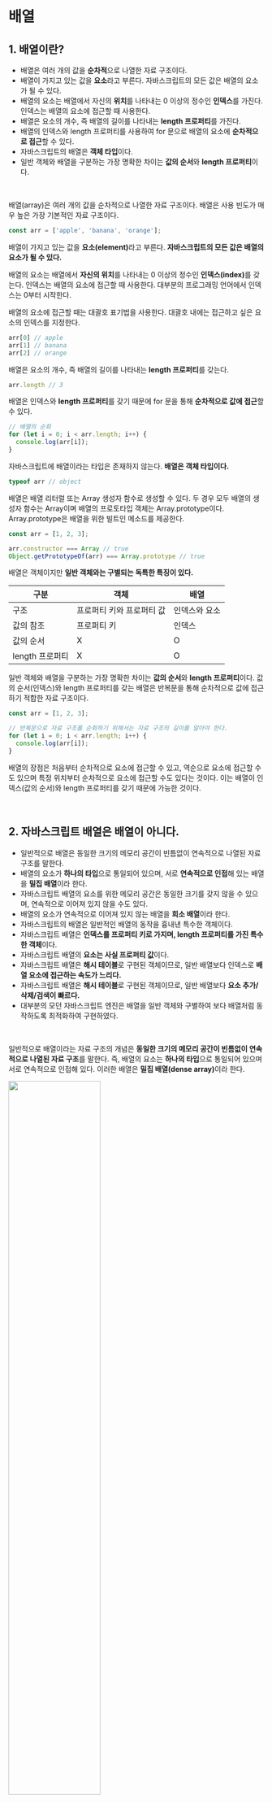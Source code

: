 # 배열

## 1. 배열이란?

* 배열은 여러 개의 값을 **순차적**으로 나열한 자료 구조이다.
* 배열이 가지고 있는 값을 **요소**라고 부른다. 자바스크립트의 모든 값은 배열의 요소가 될 수 있다.
* 배열의 요소는 배열에서 자신의 **위치**를 나타내는 0 이상의 정수인 **인덱스**를 가진다. 인덱스는 배열의 요소에 접근할 때 사용한다.
* 배열은 요소의 개수, 즉 배열의 길이를 나타내는 **length 프로퍼티**를 가진다.
* 배열의 인덱스와 length 프로퍼티를 사용하여 for 문으로 배열의 요소에 **순차적으로 접근**할 수 있다.
* 자바스크립트의 배열은 **객체 타입**이다.
* 일반 객체와 배열을 구분하는 가장 명확한 차이는 **값의 순서**와 **length 프로퍼티**이다.

&nbsp;  

배열(array)은 여러 개의 값을 순차적으로 나열한 자료 구조이다. 배열은 사용 빈도가 매우 높은 가장 기본적인 자료 구조이다.

```javascript
const arr = ['apple', 'banana', 'orange'];
```

배열이 가지고 있는 값을 <strong>요소(element)</strong>라고 부른다. **자바스크립트의 모든 값은 배열의 요소가 될 수 있다.**

배열의 요소는 배열에서 **자신의 위치**를 나타내는 0 이상의 정수인 <strong>인덱스(index)</strong>를 갖는다. 인덱스는 배열의 요소에 접근할 때 사용한다. 대부분의 프로그래밍 언어에서 인덱스는 0부터 시작한다.

배열의 요소에 접근할 때는 대괄호 표기법을 사용한다. 대괄호 내에는 접근하고 싶은 요소의 인덱스를 지정한다.

```javascript
arr[0] // apple
arr[1] // banana
arr[2] // orange
```

배열은 요소의 개수, 즉 배열의 길이를 나타내는 **length 프로퍼티**를 갖는다.

```javascript
arr.length // 3
```

배열은 인덱스와 **length 프로퍼티**를 갖기 때문에 for 문을 통해 **순차적으로 값에 접근**할 수 있다.

```javascript
// 배열의 순회
for (let i = 0; i < arr.length; i++) {
  console.log(arr[i]);
}
```

자바스크립트에 배열이라는 타입은 존재하지 않는다. **배열은 객체 타입이다.**

```javascript
typeof arr // object
```

배열은 배열 리터럴 또는 Array 생성자 함수로 생성할 수 있다. 두 경우 모두 배열의 생성자 함수는 Array이며 배열의 프로토타입 객체는 Array.prototype이다. Array.prototype은 배열을 위한 빌트인 메소드를 제공한다.

```javascript
const arr = [1, 2, 3];

arr.constructor === Array // true
Object.getPrototypeOf(arr) === Array.prototype // true
```

배열은 객체이지만 **일반 객체와는 구별되는 독특한 특징이 있다.**

| 구분            | 객체                      | 배열          |
| --------------- | ------------------------- | ------------- |
| 구조            | 프로퍼티 키와 프로퍼티 값 | 인덱스와 요소 |
| 값의 참조       | 프로퍼티 키               | 인덱스        |
| 값의 순서       | X                         | O             |
| length 프로퍼티 | X                         | O             |

일반 객체와 배열을 구분하는 가장 명확한 차이는 **값의 순서**와 **length 프로퍼티**이다. 값의 순서(인덱스)와 length 프로퍼티를 갖는 배열은 반복문을 통해 순차적으로 값에 접근하기 적합한 자료 구조이다.

```javascript
const arr = [1, 2, 3];

// 반복문으로 자료 구조를 순회하기 위해서는 자료 구조의 길이를 알아야 한다.
for (let i = 0; i < arr.length; i++) {
  console.log(arr[i]);
}
```

배열의 장점은 처음부터 순차적으로 요소에 접근할 수 있고, 역순으로 요소에 접근할 수 도 있으며 특정 위치부터 순차적으로 요소에 접근할 수도 있다는 것이다. 이는 배열이 인덱스(값의 순서)와 length 프로퍼티를 갖기 때문에 가능한 것이다.

&nbsp;  

## 2. 자바스크립트 배열은 배열이 아니다.

* 일반적으로 배열은 동일한 크기의 메모리 공간이 빈틈없이 연속적으로 나열된 자료 구조를 말한다.
* 배열의 요소가 **하나의 타입**으로 통일되어 있으며, 서로 **연속적으로 인접**해 있는 배열을 **밀집 배열**이라 한다.
* 자바스크립트 배열의 요소를 위한 메모리 공간은 동일한 크기를 갖지 않을 수 있으며, 연속적으로 이어져 있지 않을 수도 있다.
* 배열의 요소가 연속적으로 이어져 있지 않는 배열을 **희소 배열**이라 한다.
* 자바스크립트의 배열은 일반적인 배열의 동작을 흉내낸 특수한 객체이다.
* 자바스크립트 배열은 **인덱스를 프로퍼티 키로 가지며, length 프로퍼티를 가진 특수한 객체**이다.
* 자바스크립트 배열의 **요소는 사실 프로퍼티 값**이다.
* 자바스크립트 배열은 **해시 테이블**로 구현된 객체이므로, 일반 배열보다 인덱스로 **배열 요소에 접근하는 속도가 느리다.**
* 자바스크립트 배열은 **해시 테이블**로 구현된 객체이므로, 일반 배열보다 **요소 추가/삭제/검색이 빠르다.**
* 대부분의 모던 자바스크립트 엔진은 배열을 일반 객체와 구별하여 보다 배열처럼 동작하도록 최적화하여 구현하였다.

&nbsp;  

일반적으로 배열이라는 자료 구조의 개념은 **동일한 크기의 메모리 공간이 빈틈없이 연속적으로 나열된 자료 구조**를 말한다. 즉, 배열의 요소는 **하나의 타입**으로 통일되어 있으며 서로 연속적으로 인접해 있다. 이러한 배열은 <strong>밀집 배열(dense array)</strong>이라 한다.

<img src="https://user-images.githubusercontent.com/32444914/82526770-bf37c600-9b6f-11ea-974a-9bc12ed42164.png" width="60%" />

이처럼 자료 구조(data structure)에서 말하는 배열의 경우, 각 요소는 동일한 크기를 가지며 빈틈없이 연속적으로 이어져 있으므로 인덱스를 통해 단 한번의 연산으로 임의의 요소에 접근(random access, O(1))할 수 있다. 이는 매우 효율적이며 고속으로 동작한다.

> 검색 대상 요소의 메모리 주소 = 배열의 시작 메모리 주소 + 인덱스 * 요소의 바이트 수

&nbsp;  

예를 들어, 위 그림처럼 메모리 주소 1000에서 시작하고 각 요소의 크기가 8byte인 배열을 생각해 보자.

* 인덱스가 0인 요소의 메모리 주소: 1000 + 0 * 8 = 1000
* 인덱스가 1인 요소의 메모리 주소: 1000 + 1 * 8 = 1008
* 인덱스가 2인 요소의 메모리 주소: 1000 + 2 * 8 = 1016

이처럼 **배열은 인덱스를 통해 효율적으로 요소에 접근할 수 있다는 장점이 있다.** 하지만 정렬되지 않은 배열에서 특정한 값을 검색하는 경우, 모든 배열 요소를 처음부터 값을 발견할 때까지 차례대로 선형 검색(O(n))해야 한다.

또한 **배열에 요소를 삽입하거나 삭제하는 경우**, 배열 요소를 연속적으로 유지하기 위해 요소를 이동시켜야 하는 **단점**도 있다.

<img src="https://user-images.githubusercontent.com/32444914/82527158-b267a200-9b70-11ea-8370-3eabbafa4d27.png" width="60%" />

자바스크립트의 배열은 지금까지 살펴본 자료 구조에서 말하는 일반적이 의미의 배열과 다르다. 즉, 배열의 요소를 위한 각각의 메모리 공간은 동일할 크기를 갖지 않을 수 있으며, 연속적으로 이어져 있지 않을 수도 있다. 배열의 요소가 연속적으로 이어져 있지 않는 배열을 <strong>희소 배열(sparse array)</strong>이라 한다.

이처럼 자바스크립트의 배열은 엄밀히 말해 일반적 의미의 배열이 아니다. **자바스크립트의 배열은 일반적인 배열의 동작을 흉내낸 특수한 객체이다.**

```javascript
console.log(Object.getOwnPropertyDescriptors([1, 2, 3]));
/*
{
	'0': {value: 1, writable: true, enumerable: true, configurable: true},
	'1': {value: 2, writable: true, enumerable: true, configurable: true},
  '2': {value: 3, writable: true, enumerable: true, configurable: true},
  length: {value: 3, writable: true, enumerable: false, configurable: false}
}
*/
```

이처럼 자바스크립트 배열은 **인덱스를 프로퍼티 키로 가지며**, length 프로퍼티를 가지는 특수한 객체이다. **자바스크립트 배열의 요소는 사실 프로퍼티 값이다.** 자바스크립트에서 사용할 수 있는 모든 값은 객체의 프로퍼티 값이 될 수 있으므로 어떤 타입의 값이라도 배열의 요소가 될 수 있다.

```javascript
const arr = [
  'string',
  10,
  true,
  null,
  undefined,
  NaN,
  Infinity,
  [],
  {},
  function () {}
];
```

일반적인 배열과 자바스크립트 배열의 장단점은 아래와 같다.

| 일반 배열                                                    | 자바스크립트의 배열                                          |
| ------------------------------------------------------------ | ------------------------------------------------------------ |
| 인덱스로 배열 요소에 빠르게 접근할 수 있다.                  | 자바스크립트 배열은 해시 테이블로 구현된 객체이므로, 일반 배열보다 인덱스로 배열 요소에 접근하는 속도가 느리다. |
| 특정 요소를 검색하거나 요소를 삽입 또는 삭제하는 경우에는 효율적이지 않다. | 특정 요소를 검색하거나 요소를 삽입 또는 삭제하는 경우에는 일반 배열보다 빠른 성능을 기대할 수 있다. |

이처럼 인덱스로 배열 요소에 접근할 때 일반 배열보다 느릴 수 밖에 없는 구조적인 단점을 보완하기 위해 대부분의 모던 자바스크립트 엔진은 배열을 일반 객체와 구별하여 보다 배열처럼 동작하도록 최적화하여 구현하였다.

&nbsp;  

## 3. length 프로퍼티와 희소 배열

* 배열의 **length 프로퍼티**는 요소의 개수, 즉 **배열의 길이**를 나타내는 정수를 값으로 가진다.
* length 프로퍼티 값은 배열에 요소를 추가하거나 삭제하면 자동 갱신된다.
* length 프로퍼티의 값을 명시적으로 변경할 수 있다.
* length 프로퍼티에 현재 length 프로퍼티 값보다 큰 숫자 값을 할당하는 경우, **length 프로퍼티 값은 변경되지만, 실제 배열에는 아무런 변함이 없다.** 값이 없이 비어있는 요소를 위해 메모리 공간을 확보하지 않으며, 빈 요소를 생성하지도 않는다.
* 희소 배열의 empty는 요소의 값이 아니다. empty가 표시된 인덱스의 요소에 접근하면 undefined를 출력한다. 즉, 해당 인덱스(프로퍼티)를 갖지 않는다.
* 희소 배열은 length와 배열 요소의 개수가 일치하지 않는다.
* **배열에는 같은 타입의 요소를 연속적으로 위치시키는 것이 최선이다.**

&nbsp;  

length 프로퍼티는 요소의 개수, 즉 **배열의 길이**를 나타내는 정수를 값으로 가진다. 빈 배열일 경우 length 프로퍼티의 값은  0이며, 빈 배열이 아닐 경우 가장 큰 인덱스에 1을 더한 것과 같다.

```javascript
[].length // 0
[1, 2, 3].length // 3
```

length 프로퍼티의 값은 0과 2^32 미만의 양의 정수이다. 즉, 배열은 요소를 최대 2^32 - 1개 가질 수 있다. 따라서 배열에서 사용할 수 있는 가장 작은 인덱스는 0이며 가장 큰 인덱스는 2^32 - 2이다.

length 프로퍼티의 값은 배열에 요소를 추가하거나 삭제하면 자동 갱신된다.

```javascript
const arr = [1, 2, 3];
console.log(arr.length); // 3

// 요소 추가
arr.push(4);
console.log(arr.length); // 4

// 요소 삭제
arr.pop();
console.log(arr.length); // 3
```

length 프로퍼티의 값은 요소의 개수를 바탕으로 결정되지만, 임의의 숫자 값을 명시적으로 할당할 수도 있다.

```javascript
const arr = [1, 2, 3, 4, 5];

// length 프로퍼티에 현재 length 프로퍼티 값보다 작은 숫자 값을 할당
arr.length = 3;

// 배열의 길이가 줄어든다.
console.log(arr); // [1, 2, 3]
```

주의할 것은 현재 length 프로퍼티 값보다 큰 숫자 값을 할당하는 경우다. **이때 length 프로퍼티 값은 변경되지만 실제로 배열의 길이가 늘어나지는 않는다.**

```javascript
const arr = [1];

// length 프로퍼티에 현재 배열의 길이보다 더 큰 값을 할당
arr.length = 3;

// length 프로퍼티 값은 변경되지만 실제로 배열의 길이가 늘어나지는 않는다.
console.log(arr.length); // 3
console.log(arr); // [1, empty * 2]
```

위 예제의 출력 결과에서 empty * 2는 실제로 추가된 배열의 요소가 아니다. 즉, arr[1]과 arr[2]에는 값이 존재하지 않는다.

이와 같이 length 프로퍼티에 현재 length 프로퍼티 값보다 큰 숫자 값을 할당하는 경우, **length 프로퍼티 값은 변경되지만, 실제 배열에는 아무런 변함이 없다.** 값이 없이 비어있는 요소를 위해 메모리 공간을 확보하지 않으며, 빈 요소를 생성하지도 않는다.

```javascript
console.log(Object.getOwnPropertyDescriptors(arr));
/*
{
  '0': {value: 1, writable: true, enumerable: true, configurable: true},
  length: {value: 3, writable: true, enumerable: false, configurable: false}
}
*/
```

**이처럼 배열의 요소가 연속적으로 위치하지 않고 일부가 비어있는 배열을 희소 배열이라 한다.** 자바스크립트는 희소 배열을 문법적으로 허용한다. 위 예제는 배열의 뒷부분만이 비어 있어서 요소가 연속적으로 위치하는 것처럼 보일 수 있으나, 중간이나 앞 부분이 비어 있을 수도 있다.

```javascript
// 희소 배열
const sparse = [, 2, , 4];

// 희소 배열의 length 프로퍼티 값은 요소의 개수와 일치하지 않는다.
console.log(sparse.length); // 4
console.log(sparse); // [empty, 2, empty, 4]

// 배열 arr에는 인덱스가 0, 2인 요소가 존재하지 않는다.
console.log(Object.getOwnPropertyDescriptors(sparse));
/*
{
  '1': { value: 2, writable: true, enumerable: true, configurable: true },
  '3': { value: 4, writable: true, enumerable: true, configurable: true },
  length: { value: 4, writable: true, enumerable: false, configurable: false }
}
*/
```

일반적인 배열의 length는 배열 요소의 개수와 언제나 일치한다. 하지만 **희소 배열은 length와 배열 요소의 개수가 일치하지 않는다.** 희소 배열은 length 프로퍼티의 값이 언제나 배열 요소의 개수보다 크다.

희소 배열은 연속적인 값의 집합이라는 배열의 기본적인 개념과 맞지 않으며, 성능에도 좋지 않은 영향을 준다. 최적화가 잘되어 있는 모던 자바스크립트 엔진은 요소의 타입이 일치하는 배열을 생성할 때, 일반 배열처럼 연속된 메모리 공간을 확보하는 것으로 알려져 있다.

따라서 배열을 생성할 경우 희소 배열을 생성하지 않도록 주의해야한다. **배열에는 같은 타입의 요소를 연속적으로 위치시키는 것이 최선이다.**

&nbsp;  

## 4. 배열 생성

* 배열 리터럴
* Array 생성자 함수
* Array.of
* Array.from

&nbsp;  

### 4.1. 배열 리터럴

객체와 마찬가지로 배열도 다양한 생성 방식이 있다. 가장 일반적이고 간편한 배열 생성 방식은 배열 리터럴을 사용하는 것이다.

```javascript
const arr = []; // 빈 배열
const arr2 = [1, 2];
const sparse = [1, , 3]; // 희소 배열

// 희소 배열의 length는 배열의 실제 요소 개수보다 언제나 크다.
console.log(sparse.length); // 3
console.log(sparse); // [1, empty, 3]
console.log(sparse[1]); // undefined
```

위 예제의 `sparse` 배열은 인덱스가 1인 요소를 갖지 않는다. `sparse[1]`이 undefined인 이유는 객체인 `sparse`에 프로퍼티 키가 `1`인 프로퍼티가 존재하지 않기 때문이다.

&nbsp;  

### 4.2. Array 생성자 함수

Object 생성자 함수를 통해 객체를 생성할 수 있듯이, Array 생성자 함수를 통해 배열을 생성할 수도 있다. **Array 생성자 함수는 전달된 인수의 개수에 따라 다르게 동작한다.**

**1. 전달된 인수가 1개이고 숫자인 경우, 인수를 length로 배열을 생성한다.**

```javascript
const arr = new Array(10);

console.log(arr); // [empty * 10]
console.log(arr.length); // 10
```

이때 생성된 배열은 **희소 배열**이다. length 프로퍼티의 값은 0이 아니지만, 실제로 배열의 요소는 존재하지 않는다.

```javascript
console.log(Object.getOwnPropertyDescriptors(arr));
/*
{
  length: {value: 10, writable: true, enumerable: false, configurable: false}
}
*/
```

배열은 요소를 최대 2^32 - 1개 가질 수 있다. 따라서 Array 생성자 함수에 전달한 인수는 0 또는 2^32 미만의 **양의 정수**이어야 한다. 전달된 인수가 범위를 벗어나면 RangeError가 발생한다.

```javascript
// 전달된 인수가 음수이면 에러 발생
new Array(-1); // RangeError: Invalid array length

// 배열은 요소를 최대 2^32 - 1개 (4,294,967,295) 가질 수 있다.
new Array(4294967296); // RangeError: Invalid array length
```

&nbsp;  

**2. 전달된 인수가 없는 경우, 빈 배열을 생성한다. 즉 배열 리터럴 `[]`과 같다**

```javascript
const empty = new Array();
console.log(empty); // []
```

&nbsp;  

**3. 전달된 인수가 2개 이상이거나 숫자가 아닌 경우, 인수를 요소로 가지는 배열을 생성한다.**

```javascript
// 전달된 인수가 2개 이상
const arr1 = new Array(1, 2); // [1, 2]

// 전달된 인수가 1개지만 숫자가 아닐 때
const arr2 = new Array({}); // [{}]
```

&nbsp;  

**4. Array 생성자 함수는 new 연산자와 함께 호출하지 않더라도 배열을 생성하는 생성자 함수로 동작한다.**

```javascript
const arr = Array(1, 2, 3); // [1, 2, 3]
```

이는 Array 생성자 함수 내부에서 `new.target`을 확인하기 때문이다.

&nbsp;  

### 4.3. Array.of

ES6에서 새롭게 도입된 `Array.of` 메소드는 전달된 인수를 요소로 가지는 배열을 생성한다. `Array.of`는 `Array` 생성자 함수와 다르게 **전달된 인수가 1개이고 숫자이더라도 인수를 요소로 가지는 배열을 생성**한다.

```javascript
// 전달된 인수가 1개이고 숫자이더라도 인수를 요소로 가지는 배열을 생성한다.
const arr1 = Array.of(1); // [1]

const arr2 = Array.of(1, 2, 3); // [1, 2, 3]

const arr3 = Array.of('string'); // ['string']
```

&nbsp;  

### 4.4. Array.from

ES6에서 새롭게 도입된 `Array.from` 메소드는 **유사 배열 객체(array-like object) 또는 이터러블 객체(iterable object)를 변환하여 새로운 배열을 생성한다.**

```javascript
// 문자열은 이터러블이다.
const arr1 = Array.from('Hello'); // ['H', 'e', 'l', 'l', 'o']

// 유사 배열 객체를 변환하여 새로운 배열을 생성한다.
const arr2 = Array.from({ 0: 'a', 1: 'b', length: 2 }); // ['a', 'b']
```

`Array.from`을 사용하면 **두번째 인수로 전달한 콜백 함수**를 통해 값을 만들면서 요소를 채울 수 있다. 두번째 인수로 전달한 콜백 함수는 **첫번째 인수에 의해 생성된 배열의 요소값과 인덱스를 순차적으로 전달받아 새로운 요소를 생성**할 수 있다.

```javascript
// Array.from에 length만 존재하는 유사 배열을 전달하면 undefined를 요소로 채운다.
const arr1 = Array.from({ length: 5 });
console.log(arr1); // [undefined, undefined, undefined, undefined, undefined]

// Array.from의 두번째 인수로 배열의 모든 요소에 대해 호출할 콜백 함수를 전달할 수 있다.
// 이 콜백 함수는 첫번째 인수에 의해 생성된 배열의 요소값과 인덱스를 순차적으로 전달 받아 호출된다.
const arr2 = Array.from({ length: 5 }, (_, i) => i);
console.log(arr2); // [0, 1, 2, 3, 4]
```

> **유사 배열 객체와 이터러블 객체**
>
> 유사 배열 객체(array-like Object)는 마치 배열처럼 인덱스로 프로퍼티 값에 접근할 수 있고, length 프로퍼티를 가지는 객체를 말한다. 따라서 for 문으로 순회할 수도 있다.
>
> 이터러블 객체(iterable object)는 Symbol.iterator 메소드를 구현하여 for...of 문으로 순회할 수 있으며, 스프레드 문법의 대상으로 사용할 수 있는 객체를 말한다.

&nbsp;  

## 5. 배열 요소의 참조

배열 요소를 참조할 때는 대괄호(`[]`) 표기법을 사용한다. **대괄호 안에는 인덱스가 와야 한다.** 정수로 평가되는 표현식이라면 인덱스 대신 사용할 수 있다. **인덱스는 값을 참조할 수 있다는 의미에서 객체의 프로퍼티 키와 같은 역할을 한다.**

```javascript
const arr = [1, 2];

// 인덱스가 0인 요소를 참조
console.log(arr[0]); // 1
```

존재하지 않는 요소에 접근하면 undefined가 반환된다.

```javascript
const arr = [1, 2];

// 인덱스가 2인 요소를 참조
// 배열 arr에 인덱스가 2인 요소는 존재하지 않는다.
console.log(arr[2]); // undefined
```

**배열은 사실 인덱스를 프로퍼티 키로 가지는 객체이다.** 따라서 존재하지 않는 프로퍼티 키로 객체의 프로퍼티에 접근했을 때 undefined를 반환하는 것 처럼 **배열도 존재하지 않는 요소를 참조하면 undefined가 반환된다.**

같은 이유로 희소 배열의 존재하지 않는 요소를 참조하여도 undefined가 반환된다.

```javascript
// 희소 배열
const arr = [1, , 3];

// 배열 arr에는 인덱스가 1인 요소가 존재하지 않는다.
console.log(Object.getOwnPropertyDescriptors(arr));
/*
{
  '0': {value: 1, writable: true, enumerable: true, configurable: true},
  '2': {value: 3, writable: true, enumerable: true, configurable: true},
  length: {value: 3, writable: true, enumerable: false, configurable: false}
*/

// 존재하지 않는 요소를 참조하면 undefined가 반환된다.
console.log(arr[1]); // undefined
console.log(arr[3]); // undefined
```

&nbsp;  

## 6. 배열 요소의 추가와 갱신

객체에 프로퍼티를 동적으로 추가할 수 있는 것처럼, **배열에도 요소를 동적으로 추가할 수 있다.** 요소가 존재하지 않는 인덱스의 배열 요소에 값을 할당하면 새로운 요소가 추가된다. 이때 **length 프로퍼티 값은 자동 갱신된다.**

```javascript
const arr = [0];

// 배열 요소의 추가
arr[1] = 1;

console.log(arr); // [0, 1]
console.log(arr.length); // 2
```

만약 **현재 배열의 length 프로퍼티 값보다 큰 인덱스로 새로운 요소를 추가하면 희소 배열이 된다.**

```javascript
arr[100] = 100;

console.log(arr); // [0, 1, empty * 98, 100]
console.log(arr.length); // 101
```

이미 요소가 존재하는 요소에 값을 재할당하면 요소값이 갱신된다.

```javascript
// 요소값의 갱신
arr[1] = 10;

console.log(arr); // [0, 10, empty * 98, 100]
```

인덱스는 요소의 위치를 나타내므로 반드시 0 이상의 정수(**또는 정수 형태의 문자열**)을 사용하여야 한다. 만약 정수 이외의 값을 인덱스처럼 사용하면 요소가 생성되는 것이 아니라 프로퍼티가 생성된다. 이때 **추가된 프로퍼티는 length 프로퍼티의 값에 영향을 주지 않는다.**

```javascript
const arr = [];

// 배열 요소의 추가
arr[0] = 1;
arr['1'] = 2;

// 프로퍼티 추가
arr['foo'] = 3;
arr.bar = 4;
arr[1.1] = 5;
arr[-1] = 6;

console.log(arr); // [1, 2, foo: 3, bar: 4, '1.1': 5, '-1': 6]

// 프로퍼티는 length에 영향을 주지 않는다.
console.log(arr.length); // 2
```

&nbsp;  

## 7. 배열 요소의 삭제

* `delete` 연산자
* `Array.prototype.splice`

&nbsp;  

배열은 사실 객체이기 때문에 배열의 특정 요소를 삭제하기 위해 `delete` 연산자를 사용할 수 있다.

```javascript
const arr = [1, 2, 3];

// 배열 요소의 삭제
delete arr[1];
console.log(arr); // [1, empty, 3]

// length 프로퍼티에 영향을 주지 않는다. 즉, 희소 배열이 된다.
console.log(arr.length); // 3
```

`delete` 연산자는 객체의 프로퍼티를 삭제한다. 따라서 위 예제의 `delete arr[1]`은 arr에서 프로퍼티 키가 `'1'`인 프로퍼티를 삭제한다. 이때 배열은 희소 배열이 되며 length 프로퍼티 값은 변하지 않는다. 따라서 희소 배열을 만드는 `delete` 연산자는 사용하지 않는 것이 좋다.

희소 배열을 만들지 않으면서 배열의 특정 요소를 완전히 삭제하려면 `Array.prototype.splice` 메소드를 사용한다.

```javascript
const arr = [1, 2, 3];

// Array.prototype.splice(삭제를 시작할 인덱스, 삭제할 요소 수)
// arr[1]부터 1개의 요소를 제거
arr.splice(1, 1);
console.log(arr); // [1, 3]

// length 프로퍼티에 변경이 반영된다.
console.log(arr.length); // 2
```

&nbsp;  

## 8. 배열 메소드

배열은 배열을 다룰 때 필요한 다양한 메소드를 제공한다. Array 생성자 함수는 정적 메소드를 제공하며, 배열 객체의 프로토타입인 `Array.prototype`은 프로토타입 메소드를 제공한다.

배열 메소드는 결과물을 반환하는 패턴이 2가지이므로 주의가 필요하다. 배열에는 <strong>원본 배열을 직접 변경하는 메소드(mutator)</strong>와 원본 배열을 직접 변경하지 않고 <strong>새로운 배열 생성하여 반환하는 메소드(accessor)</strong>가 있다.

```javascript
const arr = [1];

// push 메소드는 원본 배열(arr)을 직접 변경한다.
arr.push(2);
console.log(arr); // [1, 2]

// concat 메소드는 원본 배열(arr)을 직접 변경하지 않고 새로운 배열을 생성하여 반환한다.
const result = arr.concat(3);
console.log(arr); // [1, 2]
console.log(result); // [1, 2, 3]
```

원본 배열을 직접 변경하는 메소드는 외부 상태를 직접 변경하는 부수 효과(side effect)가 있으므로 사용에 주의해야 한다. 따라서 가급적 원본 배열을 직접 변경하지 않는 메소드(accessor)를 사용하는 편이 좋다.

| 메소드                                               | 요약                                                         |
| ---------------------------------------------------- | ------------------------------------------------------------ |
| Array.isArray(value)                                 | value가 배열이면 true, 아니면 false를 반환                   |
| Array.prototype.indexOf(value, startIdx)             | * 배열에 value가 있는 경우, 해당 요소의 인덱스를 반환(중복되는 요소가 있는 경우, 첫번째 인덱스를 반환).<br />* 배열에 value가 없는 경우 -1을 반환.<br />* (옵션) startIdx는 검색을 시작할 인덱스이다.<br />* 배열에 특정 요소가 존재하는지 확인할 때 유용하다. |
| Array.prototype.push(value1, value2, value3 ...)     | * 인수로 전달받은 모든 값을 원본 배열의 마지막 요소로 추가한다.<br />* 변경된 length 프로퍼티 값을 반환한다.<br />* mutator |
| Array.prototype.pop()                                | * 원본 배열의 마지막 요소를 제거한다.<br />* 제거한 요소를 반환한다.<br />* 원본 배열이 빈 배열이면 undefined를 반환한다.<br />* 스택 구현에 사용된다.<br />* mutator |
| Array.prototype.unshift(value1, value2, value3 ...)  | * 인수로 전달받은 모든 값을 원본 배열의 선두에 추가한다.<br />* 변경된 length 프로퍼티 값을 반환한다.<br />* mutator |
| Array.prototype.shift()                              | * 원본 배열의 첫번째 요소를 제거한다.<br />* 제거한 요소를 반환한다.<br />* 원본 배열이 빈 배열이면 undefined를 반환한다.<br />* 큐(Queue) 구현에 사용된다.<br />* mutator |
| Array.prototype.splice(startIdx, deleteCount, items) | * 원본 배열의 중간에 요소를 추가하거나 중간에 있는 요소를 제거한다.<br />* startIdx는 원본 배열의 요소를 제거하기 시작할 인덱스이다.<br />* (옵션) deleteCount는 startIdx부터 제거할 요소의 개수이다.<br />* (옵션) items는 제거한 위치에 삽입될 요소들의 목록이다.<br /><br />* 원본 배열에서 제거된 요소를 담은 배열을 반환한다.<br />* mutator |
| Array.prototype.concat(value)                        | * value(배열 또는 원시값)을 원본 배열의 마지막 요소로 추가한 새로운 배열을 반환한다.<br />* value가 배열일 경우 배열을 해체하여 새로운 배열의 요소로 추가한다.<br />* push와 unshift 메소드를 대체할 수 있다.<br />* accessor |
| Array.prototype.slice(startIdx, endIdx)              | * 인수로 전달된 범위의 요소들을 복사하여 배열로 반환한다.<br />* (옵션) startIdx는 복사를 시작할 인덱스이다.<br />* (옵션) endIdx는 복사를 종료할 인덱스이다.(exclusive)<br />* 인수를 모두 생략하면 원본 배열의 새로운 복사본을 생성하여 반환한다.<br />* 생성된 복사본은 얕은 복사(shallow copy)를 통해 생성된다.<br />* accessor |
| Array.prototype.join(seperator)                      | * 원본 배열의 모든 요소를 문자열로 변환한 후, seperator로 연결한 문자열을 반환한다.<br />* (옵션) seperator는 문자열이며, 생략하면 기본 seperator는 `,`이다.<br />* accessor |
| Array.prototype.reverse()                            | * 원본 배열의 요소 순서를 반대로 변경한다.<br />* 변경된 배열을 반환한다.<br />* mutator |
| Array.prototype.fill(value, startIdx, endIdx)        | * 인수로 전달 받은 값을 요소로 배열의 처음부터 끝까지 채운다.<br />* (옵션) startIdx는 요소 채우기를 시작할 인덱스이다.<br />* (옵션) endIdx는 요소 채우기를 멈출 인덱스이다.(exclusive)<br />* mutator |
| Array.prototype.includes(value, startIdx)            | * 배열 내에 특정 요소가 포함되어 있는지 확인하여 true 혹은 false를 반환한다.<br />* value는 검색할 대상을 의미한다.<br />* (옵션) startIdx는 검색을 시작할 인덱스이다.<br />* NaN이 포함되어 있는지 확일할 수 있다. |
| Array.prototype.flat(depth)                          | * 인수로 전달한 깊이만큼 재귀적으로 배열을 평탄화한다.<br />* 평탄화한 배열을 반환한다.<br />* (옵션) depth는 중첩 배열을 평탄화할 깊이를 의미한다.<br />* depth를 지정하지 않으면 기본값은 1이다.<br />* depth를 Infinity로 설정하면 중첩 배열 모두를 평탄화한다. |

&nbsp;  

## 9. 배열 고차 함수

고차 함수(High-Order Function, HOF)는 함수를 인자로 전달받거나, 함수를 반환하는 함수를 말한다. 자바스크립트의 함수는 일급 객체이므로 값처럼 인자로 전달할 수 있으며 반환할 수도 있다. 고차 함수는 외부 상태 변경이나 가변(mutable) 데이터를 피하고 **불변성(immutability)을 지향**하는 함수형 프로그래밍에 기반을 두고 있다.

함수형 프로그래밍은 순수 함수(pure function)와 보조 함수의 조합을 통해 로직 내에 존재하는 **조건문과 반복문을 제거하여 복잡성을 해결**하고 **변수의 사용을 억제**하여 상태 변경을 피하려는 프로그래밍 패러다임이다. 조건문이나 반복문은 로직의 흐름을 이해하기 어렵게 하여 가독성을 해치고, 변수의 값은 누군가에 의해 언제든지 변경될 수 있어 오류 발생의 근본적 원인이 될 수 있기 때문이다. 함수형 프로그래밍은 결국 **순수 함수를 통해 부수 효과(side effect)를 최대한 억제**하여 오류를 피하고 프로그램의 안정성을 높이려는 노력의 한 방법이라고 할 수 있다.

&nbsp;  

### 9.1. Array.prototype.sort

sort 메소드는 배열의 요소를 정렬한다. **원본 배열을 직접 변경**하며(mutator) 정렬된 배열을 반환한다. sort 메소드는 기본적으로 요소를 오름차순으로 정렬한다.

```javascript
const fruits = ['Banana', 'Orange', 'Apple'];

// 오름차순(ascending) 정렬
fruits.sort();

// sort 메소드는 원본 배열을 직접 변경한다.
console.log(fruits); // ['Apple', 'Banana', 'Orange']
```

문자열 요소들로 이루어진 배열의 정렬은 아무 문제가 없다. 하지만 **숫자 요소들로 이루어진 배열을 정렬할 때는 주의가 필요하다.**

```javascript
const points = [40, 100, 1, 5, 2, 25, 10];

points.sort();

// 숫자 요소들로 이루어진 배열은 의도한 대로 정렬되지 않는다.
console.log(points); // [1, 10, 100, 2, 25, 40, 5]
```

**sort 메소드의 기본 정렬 순서는 문자열 Unicode 포인트 순서에 따른다.** 배열의 요소가 숫자 타입이라 할지라도 배열의 요소를 **일시적으로 문자열로 변환한 후, 정렬한다.**

따라서 숫자 요소를 정렬하기 위해서는 sort 메소드에 **정렬 순서를 정의하는 비교 함수를 인수로 전달**한다. 비교 함수를 생략하면 배열의 각 요소는 일시적으로 문자열로 변환되어 Unicode 포인트 순서에 따라 정렬된다.

```javascript
const points = [40, 100, 1, 5, 2, 25, 10];

// 숫자 배열 오름차순 정렬
// 비교 함수의 반환 값이 0보다 작은 경우, a를 우선하여 정렬한다.
points.sort((a, b) => a - b);
cosole.log(points); // [1, 2, 5, 10, 25, 40, 100]

// 숫자 배열 내림차순 정렬
// 비교 함수의 반환값이 0보다 큰 경우, b를 우선하여 정렬한다.
points.sort((a, b) => b - a);
console.log(points); // [100, 40, 25, 10, 5, 2, 1]

// 요소가 문자열인 경우 산술 연산으로 비교하면 NaN이 나오므로 비교 연산을 사용한다.
points.sort((a, b) => a < b ? -1 : (a > b ? 1 : 0));
```

> **Array.prototype.sort 메소드의 알고리즘**
>
> Array.prototype.sort 메소드는 10개 이상의 요소가 있는 배열을 정렬할 때 불안정하다고 알려진 quickSort 알고리즘을 사용했었다. ECMAScript 2019(ES10)에서는 timesort 알고리즘을 적용하도록 변경되었다. timesort 알고리즘은 합병 정렬과 삽입 정렬을 이용해 구현되었다 한다.

&nbsp;  

### 9.2. Array.prototype.forEach

forEach 메소드는 for 문을 대체할 수 있는 메소드이다. forEach 메소드는 배열을 순회하며 배열의 각 요소에 대하여 인수로 전달된 콜백 함수를 호출한다.

```javascript
const numbers = [1, 2, 3];
let pows = [];

// for 문으로 배열 순회
for (let i = 0; i < number.length; i++) {
  pows.push(numbers[i] ** 2);
}
console.log(pows); // [1, 4, 9]

// forEach 메소드로 배열 순회
numbers.forEach(item => pows.push(item ** 2));
console.log(pows); // [1, 4, 9]
```

forEach 메소드의 콜백 함수는 요소값, 인덱스, forEach 메소드를 호출한 배열(this)를 전달 받을 수 있다.

```javascript
// forEach 메소드는 콜백 함수를 호출하면서 3개(요소값, 인덱스, this)의 인수를 전달한다.
[1, 2, 3].forEach((item, index, arr) => {
  console.log(`${arr}의 ${index}번째 요소 = ${item}`);
});
/*
1,2,3의 0번째 요소 = 1
1,2,3의 1번째 요소 = 2
1,2,3의 2번째 요소 = 3
*/
```

forEach 메소드는 원본 배열을 변경하지 않는다. 하지만 콜백 함수를 통해 원본 배열을 변경할 수는 있다.

```javascript
const numbers = [1, 2, 3];

// forEach 메소드는 원본 배열을 변경하지 않는다.
// 하지만 콜백 함수를 통해 원본 배열을 변경할 수는 있다.
// 원본 배열을 직접 변경하려면 콜백 함수의 3번째 인자를 사용한다.
numbers.forEach((item, index, arr) => {
  arr[index] = item ** 2;
});

console.log(numbers); // [1, 4, 9]
```

forEach 메소드의 반환값은 언제나 undefined이다.

```javascript
const result = [1, 2, 3].forEach(item => console.log(item));
// 1
// 2
// 3

console.log(result); // undefined
```

forEach 메소드에 두번째 인수로 forEach 메소드 내부에서 this로 사용될 객체를 전달할 수 있다.

```javascript
class Numbers {
  numberArray = [];

	multiply(arr) {
    arr.forEach(function (item) {
      // 외부에서 this를 전달하지 않으면 this는 undefined(엄격 모드 적용)을 가리킨다.
      // multiply 내부의 this는 인스턴스를 가리킨다.
      this.numberArray.push(item * item);
    }, this); // forEach 메소드 내부에서 this로 사용될 객체를 전달
  }
}

const numbers = new Numbers();
numbers.multiply([1, 2, 3]);
console.log(numbers.numberArray); // [1, 4, 9]
```

보다 나은 방법은 ES6 화살표 함수를 사용하는 것이다.

```javascript
class Number {
  numberArray = [];

	multiply(arr) {
    // 화살표 함수 내부에서 this를 참조하면 상위 스코프의 this를 그대로 참조한다.
    arr.forEach(item => this.numberArray.push(item * item));
  }
}

const numbers = new Numbers();
numbers.multiply([1, 2, 3]);
console.log(numbers.numberArray); // [1, 4, 9]
```

forEach 메소드의 동작을 이해하기 위해 forEach 메소드의 폴리필(최신 사양의 기능을 지원하지 않는 브라우저를 위해 누락된 최신 사양의 기능을 구현하여 추가하는 것을 폴리필(pollyfill)이라 한다.)을 살펴보자.

```javascript
// 만약 Array.prototype에 forEach 메소드가 존재하지 않으면 폴리필을 추가한다.
if (!Array.prototype.forEach) {
  Array.prototype.forEach = function (callback, thisArg) {
    // 전달받은 첫번째 인수가 함수가 아니면 TypeError를 발생시킨다.
  	if (typeof callback !== 'function') {
      throw new TypeError(callback + ' must be a function');
    }
    
    // this로 사용할 두번째 인수를 전달받지 못하면 전역 객체를 this로 사용한다.
    thisArg = thisArg || window;
    
    // for 문으로 배열(this)을 순회하면서 콜백 함수를 호출한다.
    for (var i = 0; i < this.length; i++) {
      // call 메소드를 통해 두번째 인수로 전달받은 thisArg를 전달하면서 콜백 함수를 호출한다.
      // 이때 콜백 함수의 인수로 배열 요소, 인덱스, 배열 자신을 전달한다.
      callback.call(thisArg, this[i], i, this);
    }
  };
}
```

이처럼 forEach 메소드도 내부에서는 반복문을 통해 배열을 순회할 수 밖에 없다. 단, 반복문을 메소드 내부로 은닉하여 로직의 흐름을 이해하기 쉽게 하고 복잡성을 해결한다.

forEach 메소드는 for 문과는 달리 break, continue 문을 사용할 수 없다. 배열의 모든 요소를 빠짐없이 순회하며 중간에 순회를 중단할 수 없다.

```javascript
[1, 2, 3].forEach(item => {
  console.log(item);
  if (item > 1) break; // SyntaxError: Illegal break statement
  // if (item > 1) continue; // SyntaxError: Illegal break statement
})
```

희소 배열의 존재하지 않는 요소는 순회 대상에서 제외된다. 이는 map, filter, reduce 메소드 등에서도 마찬가지이다.

```javascript
// 희소 배열
const arr = [1, , 3];

// for 문으로 희소 배열을 순회
for (let i = 0; i < arr.length; i++) {
  console.log(arr[i]); // 1, undefined, 3
}

// forEach 메소드는 희소 배열의 존재하지 않는 요소를 순회 대상에서 제외한다.
arr.forEach(item => console.log(item)); // 1, 3
```

&nbsp;  

### 9.3. Array.prototype.map

map 메소드는 배열을 순회하며 배열의 각 요소에 대하여 인수로 전달된 콜백 함수를 실행한다. 그리고 **콜백 함수의 반환값들로 구성된 새로운 배열을 반환한다.** 이때 원본 배열은 변경되지 않는다.

```javascript
const numbers = [1, 4, 9];
const roots = numbers.map(item => Math.sqrt(item));

// map 메소드는 새로운 배열을 반환한다.
console.log(roots); // [1, 2, 3]
// map 메소드는 원본 배열은 변경하지 않는다.
console.log(numbers); // [1, 4, 9]
```

forEach 메소드는 배열을 순회하며 요소 값을 참조하여 무언가를 하기 위한 함수이며, map 메소드는 **배열을 순회하며 요소 값을 다른 값으로 맵핑하기 위한 함수이다.** 따라서 **map 메소드가 생성하여 반환하는 새로운 배열의 length는 map 메소드를 호출한 배열(this)의 length와 반드시 일치한다.** 즉, 1:1 매핑(mapping)한다.

<img src="https://user-images.githubusercontent.com/32444914/82622654-5016ac00-9c19-11ea-9e94-4133988651d9.png" width="80%" />

forEach 메소드와 마찬가지로 map 메소드의 콜백 함수는 요소값, 인덱스, map 메소드를 호출한 배열(this)를 전달 받을 수 있다.

```javascript
[1, 2, 3].map((item, index, arr) => {
  console.log(`${arr}의 ${index}번째 요소 = ${item}`);
  return item;
});

/*
1,2,3의 0번째 요소 = 1
1,2,3의 1번째 요소 = 2
1,2,3의 2번째 요소 = 3
*/
```

forEach 메소드와 마찬가지로 map 메소드에 두번째 인자로 map 메소드 내부에서 this로 사용될 객체를 전달할 수 있다.

```javascript
class Prefixer {
  constructor(prefix) {
    this.prefix = prefix;
  }
  
  prefixArray(arr) {
    return arr.map()
  }
}

const prefixer = new Prefixer('Hi');

```

























